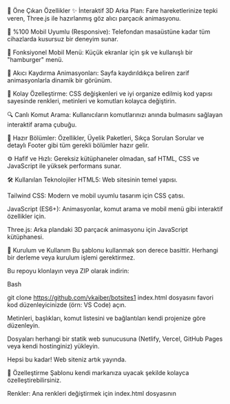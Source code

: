 🚀 Öne Çıkan Özellikler
✨ İnteraktif 3D Arka Plan: Fare hareketlerinize tepki veren, Three.js ile hazırlanmış göz alıcı parçacık animasyonu.

📱 %100 Mobil Uyumlu (Responsive): Telefondan masaüstüne kadar tüm cihazlarda kusursuz bir deneyim sunar.

🍔 Fonksiyonel Mobil Menü: Küçük ekranlar için şık ve kullanışlı bir "hamburger" menü.

📜 Akıcı Kaydırma Animasyonları: Sayfa kaydırıldıkça beliren zarif animasyonlarla dinamik bir görünüm.

🎨 Kolay Özelleştirme: CSS değişkenleri ve iyi organize edilmiş kod yapısı sayesinde renkleri, metinleri ve komutları kolayca değiştirin.

🔍 Canlı Komut Arama: Kullanıcıların komutlarınızı anında bulmasını sağlayan interaktif arama çubuğu.

🧩 Hazır Bölümler: Özellikler, Üyelik Paketleri, Sıkça Sorulan Sorular ve detaylı Footer gibi tüm gerekli bölümler hazır gelir.

⚙️ Hafif ve Hızlı: Gereksiz kütüphaneler olmadan, saf HTML, CSS ve JavaScript ile yüksek performans sunar.

🛠️ Kullanılan Teknolojiler
HTML5: Web sitesinin temel yapısı.

Tailwind CSS: Modern ve mobil uyumlu tasarım için CSS çatısı.

JavaScript (ES6+): Animasyonlar, komut arama ve mobil menü gibi interaktif özellikler için.

Three.js: Arka plandaki 3D parçacık animasyonu için JavaScript kütüphanesi.

🔧 Kurulum ve Kullanım
Bu şablonu kullanmak son derece basittir. Herhangi bir derleme veya kurulum işlemi gerektirmez.

Bu repoyu klonlayın veya ZIP olarak indirin:

Bash

git clone https://github.com/vkaiber/botsites1
index.html dosyasını favori kod düzenleyicinizde (örn: VS Code) açın.

Metinleri, başlıkları, komut listesini ve bağlantıları kendi projenize göre düzenleyin.

Dosyaları herhangi bir statik web sunucusuna (Netlify, Vercel, GitHub Pages veya kendi hostinginiz) yükleyin.

Hepsi bu kadar! Web siteniz artık yayında.

🎨 Özelleştirme
Şablonu kendi markanıza uyacak şekilde kolayca özelleştirebilirsiniz.

Renkler: Ana renkleri değiştirmek için index.html dosyasının <style> etiketi içindeki :root bölümünü düzenleyin:

CSS

:root {
    --primary-color: #38bdf8; /* Ana Renk */
    --secondary-color: #34d399; /* İkincil Renk */
    /* ... diğer renkler */
}

  - **Metinler ve Başlıklar:** Tüm metinler doğrudan `index.html` dosyası içinde bulunmaktadır.
  - **Komutlar:** Komut listesini ve arama fonksiyonunu düzenlemek için `index.html` dosyasının en altındaki `<script>` etiketi içinde bulunan `commands` dizisini güncelleyin:
    ```javascript
    const commands = [
        { name: '/yeni-komut', desc: 'Bu yeni bir komuttur.', category: 'GENEL', premium: false },
        // ... diğer komutlar
    ];
    ```

-----

## 🤝 Katkıda Bulunma

Katkılarınız projeyi daha da iyi hale getirecektir\! Lütfen bir "Pull Request" göndermekten veya "Issue" açmaktan çekinmeyin.

1.  Projeyi Fork'layın.
2.  Yeni bir özellik dalı oluşturun (`git checkout -b ozellik/yeni-bir-ozellik`).
3.  Değişikliklerinizi Commit'leyin (`git commit -m 'Yeni bir özellik eklendi'`).
4.  Dalınızı Push'layın (`git push origin ozellik/yeni-bir-ozellik`).
5.  Bir Pull Request açın.

-----

## 📄 Lisans

Bu proje **MIT Lisansı** altında lisanslanmıştır. Detaylar için `LICENSE` dosyasına göz atın.

-----

## ✉️ İletişim

Burak – www.linkedin.com/in/burakacr – burakabdacr@gmail.com

Proje Linki: [https://github.com/kullanici-adiniz/repo-adiniz](https://github.com/kullanici-adiniz/repo-adiniz)

```
</immersive>
```
